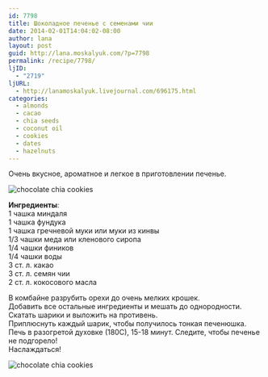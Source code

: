 ```yaml
---
id: 7798
title: Шоколадное печенье с семенами чии
date: 2014-02-01T14:04:02-08:00
author: lana
layout: post
guid: http://lana.moskalyuk.com/?p=7798
permalink: /recipe/7798/
ljID:
  - "2719"
ljURL:
  - http://lanamoskalyuk.livejournal.com/696175.html
categories:
  - almonds
  - cacao
  - chia seeds
  - coconut oil
  - cookies
  - dates
  - hazelnuts
---
```

Очень вкусное, ароматное и легкое в приготовлении печенье. 

![chocolate chia cookies](http://farm6.staticflickr.com/5482/12257314344_7559027efe_c.jpg) 

**Ингредиенты**:  
1 чашка миндаля  
1 чашка фундука  
1 чашка гречневой муки или муки из кинвы  
1/3 чашки меда или кленового сиропа  
1/4 чашки фиников  
1/4 чашки воды  
3 ст. л. какао  
3 ст. л. семян чии  
2 ст. л. кокосового масла

В комбайне разрубить орехи до очень мелких крошек.  
Добавить все остальные ингредиенты и мешать до однородности.  
Скатать шарики и выложить на противень.  
Приплюснуть каждый шарик, чтобы получилось тонкая печенюшка.  
Печь в разогретой духовке (180С), 15-18 минут. Следите, чтобы печенье не подгорело!  
Наслаждаться! 

![chocolate chia cookies](http://farm4.staticflickr.com/3726/12257298834_0d9558684b_c.jpg)